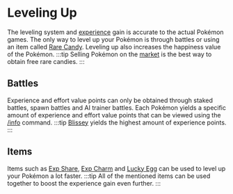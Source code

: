 # Leveling Up

The leveling system and [experience](https://bulbapedia.bulbagarden.net/wiki/Experience) gain is accurate to the actual Pokémon games. The only way to level up your Pokémon is through battles or using an item called [Rare Candy](https://bulbapedia.bulbagarden.net/wiki/Rare_Candy). Leveling up also increases the happiness value of the Pokémon.
:::tip
Selling Pokémon on the [market](../commands/market.html) is the best way to obtain free rare candies.
:::
## Battles

Experience and effort value points can only be obtained through staked battles, spawn battles and AI trainer battles. Each Pokémon yields a specific amount of experience and effort value points that can be viewed using the [/info](/commands/info.html) command.
:::tip
[Blissey](https://bulbapedia.bulbagarden.net/wiki/Blissey_(Pok%C3%A9mon)) yields the highest amount of experience points.
:::

## Items

Items such as [Exp Share](https://bulbapedia.bulbagarden.net/wiki/Exp._Share), [Exp Charm](https://bulbapedia.bulbagarden.net/wiki/Exp._Charm) and [Lucky Egg](https://bulbapedia.bulbagarden.net/wiki/Lucky_Egg) can be used to level up your Pokémon a lot faster.
:::tip
All of the mentioned items can be used together to boost the experience gain even further.
:::